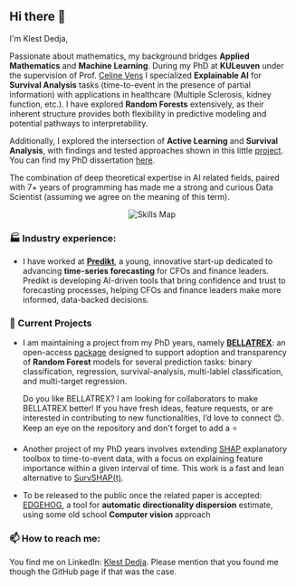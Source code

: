 ## Hi there 👋

I'm Klest Dedja,

Passionate about mathematics, my background bridges **Applied Mathematics** and **Machine Learning**.
During my PhD at **KULeuven**  under the supervision of Prof. [Celine Vens](https://kulak.kuleuven.be/~celine.vens/index.html) I specialized **Explainable AI** for **Survival Analysis** tasks (time-to-event in the presence of partial information) with applications in healthcare (Multiple Sclerosis, kidney function, etc.).
I have explored **Random Forests** extensively, as their inherent structure provides both flexibility in predictive modeling and potential pathways to interpretability.

Additionally, I explored the intersection of **Active Learning** and **Survival Analysis**, with findings and tested approaches shown in this little [project](https://github.com/Klest94/AL-SA-paper-material). You can find my PhD dissertation [here](https://lirias.kuleuven.be/retrieve/dff3deaa-efd3-45e2-833c-e6db47d88434).

The combination of deep theoretical expertise in AI related fields, paired with 7+ years of programming has made me a strong and curious Data Scientist (assuming we agree on the meaning of this term).

<p align="center">
  <img src="https://github.com/KlestDedja/klestdedja.github.io/tree/main/images/skills-chart-profile.png" alt="Skills Map"/>
</p>

### 🏭 Industry experience:
- I have worked at **[Predikt](https://predikt.ai/)**, a young, innovative start-up dedicated to advancing **time-series forecasting** for CFOs and finance leaders. Predikt is developing AI-driven tools that bring confidence and trust to forecasting processes, helping CFOs and finance leaders make more informed, data-backed decisions.

### 🔭 Current Projects

- I am maintaining a project from my PhD years, namely **[BELLATREX](https://github.com/klest94/bellatrex)**: an open-access [package](https://pypi.org/project/bellatrex/) designed to support adoption and transparency of **Random Forest** models for several prediction tasks: binary classification, regression, survival-analysis, multi-lablel classification, and multi-target regression.

  Do you like BELLATREX? I am looking for collaborators to make BELLATREX better! If you have fresh ideas, feature requests, or are interested in contributing to new functionalities, I’d love to connect 😊.
   Keep an eye on the repository and don't forget to add a ⭐️

- Another project of my PhD years involves extending [SHAP](https://shap.readthedocs.io/en/latest/) explanatory toolbox to time-to-event data, with a focus on explaining feature importance within a given interval of time. This work is a fast and lean alternative to [SurvSHAP(t)](https://github.com/MI2DataLab/survshap).

- To be released to the public once the related paper is accepted: [EDGEHOG](https://github.com/Klest94/directionality), a tool for **automatic directionality dispersion** estimate, using some old school **Computer vision** approach  


### 📫 How to reach me:

You find me on LinkedIn: [Klest Dedja](https://www.linkedin.com/in/klest-dedja/). Please mention that you found me though the GitHub page if that was the case.
